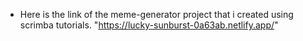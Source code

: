 * Here is the link of the meme-generator project that i created using scrimba tutorials.
              "https://lucky-sunburst-0a63ab.netlify.app/"

